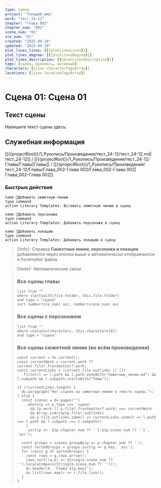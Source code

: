 ```yaml
---
type: сцена
project: "Тонущий_мир"
work: "тест_24-12"
chapter: "Глава 002"
chapter_num: "002"
scene_num: "01"
sce_num: "01"
created: "2025-09-20"
updated: "2025-09-20"
plot_lines_lines: [{{plotLinesLines}}]
plot_lines_degree: [{{plotLinesDegree}}]
plot_lines_description: [{{plotLinesDescription}}]
tags: [сцена, рукопись, активный]
characters: {{json characterTagsArray}}
locations: {{json locationTagsArray}}
---
```


# Сцена 01: Сцена 01

## Текст сцены

Напишите текст сцены здесь.
## Служебная информация

[[{{projectRoot}}/1_Рукопись/Произведения/тест_24-12/тест_24-12.md|тест_24-12]] / [[{{projectRoot}}/1_Рукопись/Произведения/тест_24-12/Главы/Главы|Главы]] / [[{{projectRoot}}/1_Рукопись/Произведения/тест_24-12/Главы/Глава_002-Глава 002/Глава_002-Глава 002|Глава_002-Глава 002]]

### Быстрые действия
 
<div class="button-row">

```button
name 🧩Добавить сюжетную линию
type command
action Literary Templates: Вставить сюжетную линию в сцену
```

```button
name 👤Добавить персонажа
type command
action Literary Templates: Добавить персонажа в сцену
```

```button
name 📍Добавить локацию
type command
action Literary Templates: Добавить локацию в сцену
```

</div>

> [!info]- Справка
> **Сюжетные линии, персонажи и локации** добавляются через кнопки выше и автоматически отображаются в frontmatter файла.

> [!note]- Автоматические связи
> 
> ### Все сцены главы
> ```dataview
> list from ""
> where startswith(file.folder, this.file.folder)
> and type = "сцена"
> sort number(sce_num) asc, number(scene_num) asc
> ```
> 
> ### Все сцены с персонажем
> ```dataview
> list from ""
> where contains(characters, this.characters[0])
> and type = "сцена"
> ```
> 
> ### Все сцены сюжетной линии (во всём произведении)
> ```dataviewjs
> const current = dv.current();
> const currentWork = current.work ?? current.file?.frontmatter?.work;
> const currentLinks = (current.file.outlinks || [])
>   .filter(l => l.path && l.path.endsWith("Сюжетные_линии.md") && l.subpath && l.subpath.startsWith("Тема"));
> 
> if (!currentLinks.length) {
>   dv.paragraph("Нет ссылок на сюжетные линии в тексте сцены.");
> } else {
>   const scenes = dv.pages("")
>     .where(p => p.type === 'сцена'
>       && (p.work ?? p.file?.frontmatter?.work) === currentWork
>       && Array.isArray(p.file?.outlinks)
>       && p.file.outlinks.some(l => currentLinks.some(t => l.path === t.path && l.subpath === t.subpath))
>     )
>     .sort(p => `${p.chapter_num ?? ''}-${p.scene_num ?? ''}`, 'asc');
> 
>   const groups = scenes.groupBy(p => p.chapter_num ?? '');
>   const sortedGroups = groups.sort(g => g.key, 'asc');
>   for (const g of sortedGroups) {
>     const rows = g.rows.array();
>     rows.sort((a,b) => String(a.scene_num ?? '').localeCompare(String(b.scene_num ?? '')));
>     dv.header(4, `Глава ${g.key}`);
>     dv.list(rows.map(r => r.file.link));
>   }
> }
> ```
